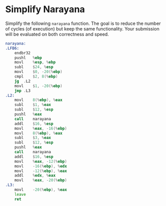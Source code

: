 # Simplify Narayana 
Simplify the following `narayana` function. The goal is to reduce the number of cycles (of execution) but keep the same functionality. Your submission will be evaluated on both correctness and speed.

```asm
narayana:
.LFB6:
	endbr32
	pushl	%ebp
	movl	%esp, %ebp
	subl	$24, %esp
	movl	$0, -20(%ebp)
	cmpl	$2, 8(%ebp)
	jg	.L2
	movl	$1, -20(%ebp)
	jmp	.L3
.L2:
	movl	8(%ebp), %eax
	subl	$1, %eax
	subl	$12, %esp
	pushl	%eax
	call	narayana
	addl	$16, %esp
	movl	%eax, -16(%ebp)
	movl	8(%ebp), %eax
	subl	$3, %eax
	subl	$12, %esp
	pushl	%eax
	call	narayana
	addl	$16, %esp
	movl	%eax, -12(%ebp)
	movl	-16(%ebp), %edx
	movl	-12(%ebp), %eax
	addl	%edx, %eax
	movl	%eax, -20(%ebp)
.L3:
	movl	-20(%ebp), %eax
	leave
	ret
```